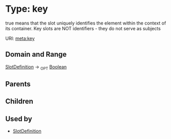 
# Type: key


true means that the slot uniquely identifies the element within the context of its container.  Key slots are NOT identifiers - they do not serve as subjects

URI: [meta:key](https://w3id.org/biolink/biolinkml/meta/key)


## Domain and Range

[SlotDefinition](SlotDefinition.md) ->  <sub>OPT</sub> [Boolean](types/Boolean.md)

## Parents


## Children


## Used by

 * [SlotDefinition](SlotDefinition.md)
